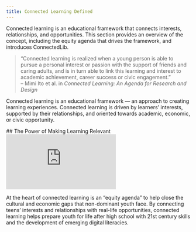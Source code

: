 ```yaml
---
title: Connected Learning Defined
---
```

 
Connected learning is an educational framework that connects interests, relationships, and opportunities. This section provides an overview of the concept, including the equity agenda that drives the framework, and introduces ConnectedLib.

> “Connected learning is realized when a young person is able to pursue a personal interest or passion with the support of friends and caring adults, and is in turn able to link this learning and interest to academic achievement, career success or civic engagement.”<br/>
– Mimi Ito et al. in _Connected Learning: An Agenda for Research and Design_


Connected learning is an educational framework — an approach to creating learning experiences. Connected learning is driven by learners’ interests, supported by their relationships, and oriented towards academic, economic, or civic opportunity.

<div class="videos callout" markdown="1">
## The Power of Making Learning Relevant
<iframe src="https://www.youtube.com/embed/TH6gH6lMDD8" frameborder="0" allow="autoplay; encrypted-media" allowfullscreen></iframe>
</div>

At the heart of connected learning is an “equity agenda” to help close the cultural and economic gaps that non-dominant youth face. By connecting teens’ interests and relationships with real-life opportunities, connected learning helps prepare youth for life after high school with 21st century skills and the development of emerging digital literacies.
